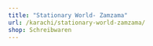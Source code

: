 ```yaml
---
title: "Stationary World- Zamzama"
url: /karachi/stationary-world-zamzama/
shop: Schreibwaren
---
```

